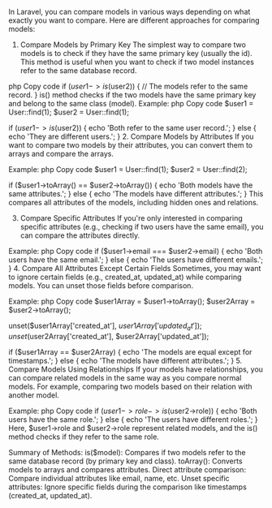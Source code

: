 In Laravel, you can compare models in various ways depending on what exactly you want to compare. Here are different approaches for comparing models:

1. Compare Models by Primary Key
The simplest way to compare two models is to check if they have the same primary key (usually the id). This method is useful when you want to check if two model instances refer to the same database record.

php
Copy code
if ($user1->is($user2)) {
    // The models refer to the same record.
}
is() method checks if the two models have the same primary key and belong to the same class (model).
Example:
php
Copy code
$user1 = User::find(1);
$user2 = User::find(1);

if ($user1->is($user2)) {
    echo 'Both refer to the same user record.';
} else {
    echo 'They are different users.';
}
2. Compare Models by Attributes
If you want to compare two models by their attributes, you can convert them to arrays and compare the arrays.

Example:
php
Copy code
$user1 = User::find(1);
$user2 = User::find(2);

if ($user1->toArray() == $user2->toArray()) {
    echo 'Both models have the same attributes.';
} else {
    echo 'The models have different attributes.';
}
This compares all attributes of the models, including hidden ones and relations.

3. Compare Specific Attributes
If you're only interested in comparing specific attributes (e.g., checking if two users have the same email), you can compare the attributes directly.

Example:
php
Copy code
if ($user1->email === $user2->email) {
    echo 'Both users have the same email.';
} else {
    echo 'The users have different emails.';
}
4. Compare All Attributes Except Certain Fields
Sometimes, you may want to ignore certain fields (e.g., created_at, updated_at) while comparing models. You can unset those fields before comparison.

Example:
php
Copy code
$user1Array = $user1->toArray();
$user2Array = $user2->toArray();

unset($user1Array['created_at'], $user1Array['updated_at']);
unset($user2Array['created_at'], $user2Array['updated_at']);

if ($user1Array == $user2Array) {
    echo 'The models are equal except for timestamps.';
} else {
    echo 'The models have different attributes.';
}
5. Compare Models Using Relationships
If your models have relationships, you can compare related models in the same way as you compare normal models. For example, comparing two models based on their relation with another model.

Example:
php
Copy code
if ($user1->role->is($user2->role)) {
    echo 'Both users have the same role.';
} else {
    echo 'The users have different roles.';
}
Here, $user1->role and $user2->role represent related models, and the is() method checks if they refer to the same role.

Summary of Methods:
is($model): Compares if two models refer to the same database record (by primary key and class).
toArray(): Converts models to arrays and compares attributes.
Direct attribute comparison: Compare individual attributes like email, name, etc.
Unset specific attributes: Ignore specific fields during the comparison like timestamps (created_at, updated_at).